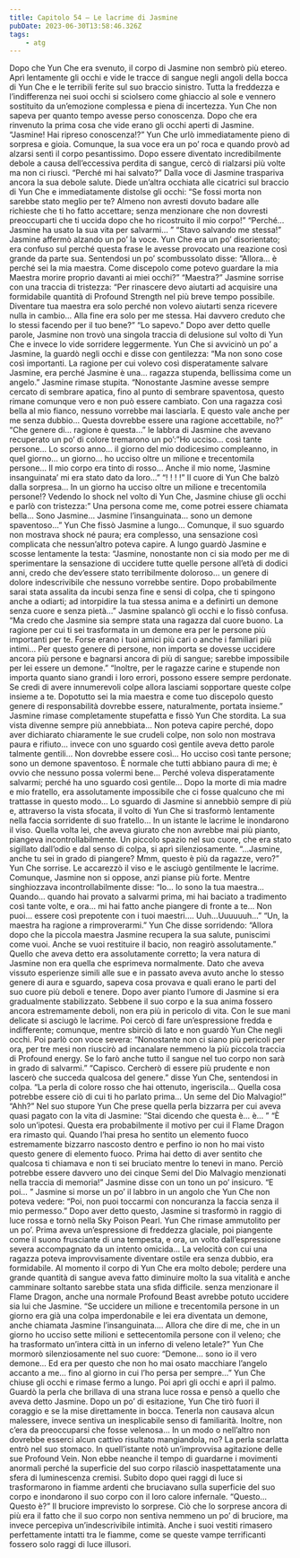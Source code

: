 ```yaml
---
title: Capitolo 54 – Le lacrime di Jasmine
pubDate: 2023-06-30T13:58:46.326Z
tags:
    - atg
---
```


Dopo che Yun Che era svenuto, il corpo di Jasmine non sembrò più etereo. Aprì lentamente gli occhi e vide le tracce di sangue negli angoli della bocca di Yun Che e le terribili ferite sul suo braccio sinistro. Tutta la freddezza e l’indifferenza nei suoi occhi si sciolsero come ghiaccio al sole e vennero sostituito da un’emozione complessa e piena di incertezza.
Yun Che non sapeva per quanto tempo avesse perso conoscenza. Dopo che era rinvenuto la prima cosa che vide erano gli occhi aperti di Jasmine.
“Jasmine! Hai ripreso conoscenza!?” Yun Che urlò immediatamente pieno di sorpresa e gioia. Comunque, la sua voce era un po’ roca e quando provò ad alzarsi sentì il corpo pesantissimo. Dopo essere diventato incredibilmente debole a causa dell’eccessiva perdita di sangue, cercò di rialzarsi più volte ma non ci riuscì.
“Perché mi hai salvato?” Dalla voce di Jasmine traspariva ancora la sua debole salute. Diede un’altra occhiata alle cicatrici sul braccio di Yun Che e immediatamente distolse gli occhi: “Se fossi morta non sarebbe stato meglio per te? Almeno non avresti dovuto badare alle richieste che ti ho fatto accettare; senza menzionare che non dovresti preoccuparti che ti uccida dopo che ho ricostruito il mio corpo!”
“Perché… Jasmine ha usato la sua vita per salvarmi… ”
“Stavo salvando me stessa!” Jasmine affermò alzando un po’ la voce.
Yun Che era un po’ disorientato; era confuso sul perché questa frase le avesse provocato una reazione così grande da parte sua. Sentendosi un po’ scombussolato disse: “Allora… è perché sei la mia maestra. Come discepolo come potevo guardare la mia Maestra morire proprio davanti ai miei occhi?”
“Maestra?” Jasmine sorrise con una traccia di tristezza: “Per rinascere devo aiutarti ad acquisire una formidabile quantità di Profound Strength nel più breve tempo possibile. Diventare tua maestra era solo perché non volevo aiutarti senza ricevere nulla in cambio… Alla fine era solo per me stessa. Hai davvero creduto che lo stessi facendo per il tuo bene?”
“Lo sapevo.” Dopo aver detto quelle parole, Jasmine non trovò una singola traccia di delusione sul volto di Yun Che e invece lo vide sorridere leggermente. Yun Che si avvicinò un po’ a Jasmine, la guardò negli occhi e disse con gentilezza: “Ma non sono cose così importanti. La ragione per cui volevo così disperatamente salvare Jasmine, era perché Jasmine è una… ragazza stupenda, bellissima come un angelo.”
Jasmine rimase stupita.
“Nonostante Jasmine avesse sempre cercato di sembrare apatica, fino al punto di sembrare spaventosa, questo rimane comunque vero e non può essere cambiato. Con una ragazza così bella al mio fianco, nessuno vorrebbe mai lasciarla. E questo vale anche per me senza dubbio… Questa dovrebbe essere una ragione accettabile, no?”
“Che genere di… ragione è questa…” le labbra di Jasmine che avevano recuperato un po’ di colore tremarono un po’:”Ho ucciso… così tante persone… Lo scorso anno… il giorno del mio dodicesimo compleanno, in quel giorno… un giorno… ho ucciso oltre un milione e trecentomila persone… Il mio corpo era tinto di rosso… Anche il mio nome, ‘Jasmine insanguinata’ mi era stato dato da loro…”
“! ! ! !” Il cuore di Yun Che balzò dalla sorpresa… In un giorno ha ucciso oltre un milione e trecentomila persone!?
Vedendo lo shock nel volto di Yun Che, Jasmine chiuse gli occhi e parlò con tristezza:” Una persona come me, come potrei essere chiamata bella… Sono Jasmine… Jasmine l’insanguinata… sono un demone spaventoso…”
Yun Che fissò Jasmine a lungo… Comunque, il suo sguardo non mostrava shock né paura; era complesso, una sensazione così complicata che nessun’altro poteva capire. A lungo guardò Jasmine e scosse lentamente la testa: “Jasmine, nonostante non ci sia modo per me di sperimentare la sensazione di uccidere tutte quelle persone all’età di dodici anni, credo che dev’essere stato terribilmente doloroso… un genere di dolore indescrivibile che nessuno vorrebbe sentire. Dopo probabilmente sarai stata assalita da incubi senza fine e sensi di colpa, che ti spingono anche a odiarti; ad intorpidire la tua stessa anima e a definirti un demone senza cuore e senza pietà…”
Jasmine spalancò gli occhi e lo fissò confusa.
“Ma credo che Jasmine sia sempre stata una ragazza dal cuore buono. La ragione per cui ti sei trasformata in un demone era per le persone più importanti per te. Forse erano i tuoi amici più cari o anche i familiari più intimi… Per questo genere di persone, non importa se dovesse uccidere ancora più persone e bagnarsi ancora di più di sangue; sarebbe impossibile per lei essere un demone.”
“Inoltre, per le ragazze carine e stupende non importa quanto siano grandi i loro errori, possono essere sempre perdonate. Se credi di avere innumerevoli colpe allora lasciami sopportare queste colpe insieme a te. Dopotutto sei la mia maestra e come tuo discepolo questo genere di responsabilità dovrebbe essere, naturalmente, portata insieme.”
Jasmine rimase completamente stupefatta e fissò Yun Che stordita. La sua vista divenne sempre più annebbiata… Non poteva capire perché, dopo aver dichiarato chiaramente le sue crudeli colpe, non solo non mostrava paura e rifiuto… invece con uno sguardo così gentile aveva detto parole talmente gentili…
Non dovrebbe essere così… Ho ucciso così tante persone; sono un demone spaventoso. È normale che tutti abbiano paura di me; è ovvio che nessuno possa volermi bene… Perché voleva disperatamente salvarmi; perché ha uno sguardo così gentile… Dopo la morte di mia madre e mio fratello, era assolutamente impossibile che ci fosse qualcuno che mi trattasse in questo modo…
Lo sguardo di Jasmine si annebbiò sempre di più e, attraverso la vista sfocata, il volto di Yun Che si trasformò lentamente nella faccia sorridente di suo fratello… In un istante le lacrime le inondarono il viso. Quella volta lei, che aveva giurato che non avrebbe mai più pianto, piangeva incontrollabilmente. Un piccolo spazio nel suo cuore, che era stato sigillato dall’odio e dal senso di colpa, si aprì silenziosamente.
“…Jasmine, anche tu sei in grado di piangere? Mmm, questo è più da ragazze, vero?” Yun Che sorrise. Le accarezzò il viso e le asciugò gentilmente le lacrime.
Comunque, Jasmine non si oppose, anzi pianse più forte. Mentre singhiozzava incontrollabilmente disse: “Io… Io sono la tua maestra… Quando… quando hai provato a salvarmi prima, mi hai baciato a tradimento così tante volte, e ora… mi hai fatto anche piangere di fronte a te… Non puoi… essere così prepotente con i tuoi maestri…. Uuh…Uuuuuuh…”
“Un, la maestra ha ragione a rimproverarmi.” Yun Che disse sorridendo: “Allora dopo che la piccola maestra Jasmine recupera la sua salute, puniscimi come vuoi. Anche se vuoi restituire il bacio, non reagirò assolutamente.”
Quello che aveva detto era assolutamente corretto; la vera natura di Jasmine non era quella che esprimeva normalmente. Dato che aveva vissuto esperienze simili alle sue e in passato aveva avuto anche lo stesso genere di aura e sguardo, sapeva cosa provava e quali erano le parti del suo cuore più deboli e tenere.
Dopo aver pianto l’umore di Jasmine si era gradualmente stabilizzato. Sebbene il suo corpo e la sua anima fossero ancora estremamente deboli, non era più in pericolo di vita. Con le sue mani delicate si asciugò le lacrime. Poi cercò di fare un’espressione fredda e indifferente; comunque, mentre sbirciò di lato e non guardò Yun Che negli occhi. Poi parlò con voce severa: “Nonostante non ci siano più pericoli per ora, per tre mesi non riuscirò ad incanalare nemmeno la più piccola traccia di Profound energy. Se lo farò anche tutto il sangue nel tuo corpo non sarà in grado di salvarmi.”
“Capisco. Cercherò di essere più prudente e non lascerò che succeda qualcosa del genere.” disse Yun Che, sentendosi in colpa.
“La perla di colore rosso che hai ottenuto, ingeriscila… Quella cosa potrebbe essere ciò di cui ti ho parlato prima… Un seme del Dio Malvagio!”
“Ahh?” Nel suo stupore Yun Che prese quella perla bizzarra per cui aveva quasi pagato con la vita di Jasmine: ”Stai dicendo che questa è… è… ”
“È solo un’ipotesi. Questa era probabilmente il motivo per cui il Flame Dragon era rimasto qui. Quando l’hai presa ho sentito un elemento fuoco estremamente bizzarro nascosto dentro e perfino io non ho mai visto questo genere di elemento fuoco. Prima hai detto di aver sentito che qualcosa ti chiamava e non ti sei bruciato mentre lo tenevi in mano. Perciò potrebbe essere davvero uno dei cinque Semi del Dio Malvagio menzionati nella traccia di memoria!” Jasmine disse con un tono un po’ insicuro.
“E poi… ” Jasmine si morse un po’ il labbro in un angolo che Yun Che non poteva vedere: “Poi, non puoi toccarmi con noncuranza la faccia senza il mio permesso.”
Dopo aver detto questo, Jasmine si trasformò in raggio di luce rossa e tornò nella Sky Poison Pearl. Yun Che rimase ammutolito per un po’.
Prima aveva un’espressione di freddezza glaciale, poi piangente come il suono frusciante di una tempesta, e ora, un volto dall’espressione severa accompagnato da un intento omicida… La velocità con cui una ragazza poteva improvvisamente diventare ostile era senza dubbio, era formidabile.
Al momento il corpo di Yun Che era molto debole; perdere una grande quantità di sangue aveva fatto diminuire molto la sua vitalità e anche camminare soltanto sarebbe stata una sfida difficile. senza menzionare il Flame Dragon, anche una normale Profound Beast avrebbe potuto uccidere sia lui che Jasmine.
“Se uccidere un milione e trecentomila persone in un giorno era già una colpa imperdonabile e lei era diventata un demone, anche chiamata Jasmine l’insanguinata…. Allora che dire di me, che in un giorno ho ucciso sette milioni e settecentomila persone con il veleno; che ha trasformato un’intera città in un inferno di veleno letale?” Yun Che mormorò silenziosamente nel suo cuore: “Demone… sono io il vero demone… Ed era per questo che non ho mai osato macchiare l’angelo accanto a me… fino al giorno in cui l’ho persa per sempre…”
Yun Che chiuse gli occhi e rimase fermo a lungo. Poi aprì gli occhi e aprì il palmo. Guardò la perla che brillava di una strana luce rossa e pensò a quello che aveva detto Jasmine. Dopo un po’ di esitazione, Yun Che tirò fuori il coraggio e se la mise direttamente in bocca.
Tenerla non causava alcun malessere, invece sentiva un inesplicabile senso di familiarità. Inoltre, non c’era da preoccuparsi che fosse velenosa… In un modo o nell’altro non dovrebbe esserci alcun cattivo risultato mangiandola, no?
La perla scarlatta entrò nel suo stomaco.
In quell’istante notò un’improvvisa agitazione delle sue Profound Vein. Non ebbe neanche il tempo di guardarne i movimenti anormali perché la superficie del suo corpo rilasciò inaspettatamente una sfera di luminescenza cremisi. Subito dopo quei raggi di luce si trasformarono in fiamme ardenti che bruciavano sulla superficie del suo corpo e inondarono il suo corpo con il loro calore infernale.
“Questo… Questo è?”
Il bruciore imprevisto lo sorprese. Ciò che lo sorprese ancora di più era il fatto che il suo corpo non sentiva nemmeno un po’ di bruciore, ma invece percepiva un’indescrivibile intimità. Anche i suoi vestiti rimasero perfettamente intatti tra le fiamme, come se queste vampe terrificanti fossero solo raggi di luce illusori.


